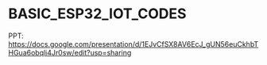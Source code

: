# BASIC_ESP32_IOT_CODES

PPT: https://docs.google.com/presentation/d/1EJvCfSX8AV6EcJ_gUN56euCkhbTHGua6obqli4Jr0sw/edit?usp=sharing
